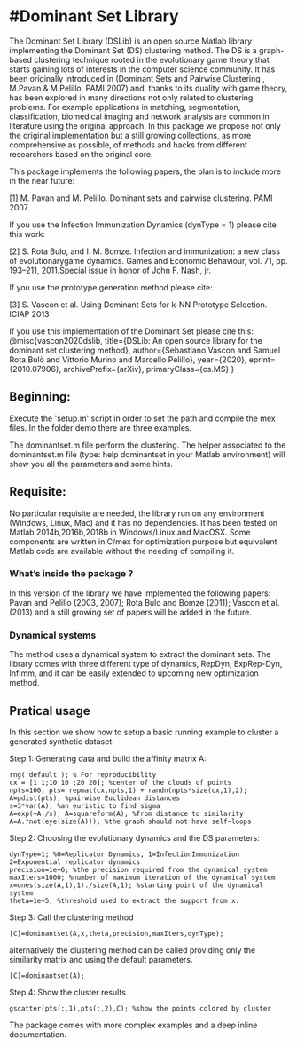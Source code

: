 #Dominant Set Library
===========

The Dominant Set Library (DSLib) is an open source Matlab library implementing the Dominant Set (DS) clustering method. The DS is a graph-based clustering technique rooted in the evolutionary game theory that starts gaining lots of interests in the computer science community. It has been originally introduced in (Dominant Sets and Pairwise Clustering , M.Pavan & M.Pelillo, PAMI 2007) and, thanks to its duality with game theory, has been explored in many directions not only related to clustering problems. For example applications in matching, segmentation, classification, biomedical imaging and network analysis are common in literature using the original approach. In this package we propose not only the original implementation but a still growing collections, as more comprehensive as possible, of methods and hacks from different researchers based on the original core.

This package implements the following papers, the plan is to include more in the near future:

[1] M. Pavan and M. Pelillo. Dominant sets and pairwise clustering. PAMI 2007

If you use the Infection Immunization Dynamics (dynType = 1) please cite this work:

[2] S. Rota Bulo, and I. M. Bomze.  Infection and immunization:  a new class of evolutionarygame dynamics. Games and Economic Behaviour, vol.  71, pp.  193–211, 2011.Special issue in honor of John F. Nash, jr.

If you use the prototype generation method please cite:

[3] S. Vascon et al. Using Dominant Sets for k-NN Prototype Selection. ICIAP 2013

If you use this implementation of the Dominant Set please cite this:
@misc{vascon2020dslib,
      title={DSLib: An open source library for the dominant set clustering method}, 
      author={Sebastiano Vascon and Samuel Rota Bulò and Vittorio Murino and Marcello Pelillo},
      year={2020},
      eprint={2010.07906},
      archivePrefix={arXiv},
      primaryClass={cs.MS}
}

## Beginning:
Execute the 'setup.m' script in order to set the path and compile the mex files. In the folder demo there are three examples.

The dominantset.m file perform the clustering. The helper associated to the dominantset.m file (type: help dominantset in your Matlab environment) will show you all the parameters and some hints.

## Requisite:
No particular requisite are needed, the library run on any environment (Windows, Linux, Mac) and it has no dependencies. It has been tested on Matlab 2014b,2016b,2018b in Windows/Linux and MacOSX. Some components are written in C/mex for optimization purpose but equivalent Matlab code are available without the needing of compiling it.

### What’s inside the package ?
In this version of the library we have implemented the following papers: Pavan and Pelillo (2003, 2007); Rota Bulo and Bomze (2011); Vascon et al. (2013) and a still growing set of papers will be added in the future.

### Dynamical systems
The method uses a dynamical system to extract the dominant sets. The library comes with three different type of dynamics, RepDyn, ExpRep-Dyn, InfImm, and it can be easily extended to upcoming new optimization method.

## Pratical usage
In this section we show how to setup a basic running example to cluster a generated synthetic dataset.

Step 1: Generating data and build the affinity matrix A:
```
rng('default'); % For reproducibility
cx = [1 1;10 10 ;20 20]; %center of the clouds of points
npts=100; pts= repmat(cx,npts,1) + randn(npts*size(cx,1),2);
A=pdist(pts); %pairwise Euclidean distances
s=3*var(A); %an euristic to find sigma
A=exp(−A./s); A=squareform(A); %from distance to similarity
A=A.*not(eye(size(A))); %the graph should not have self−loops
```

Step 2: Choosing the evolutionary dynamics and the DS parameters:
```
dynType=1; %0=Replicator Dynamics, 1=InfectionImmunization 2=Exponential replicator dynamics
precision=1e−6; %the precision required from the dynamical system
maxIters=1000; %number of maximum iteration of the dynamical system
x=ones(size(A,1),1)./size(A,1); %starting point of the dynamical system
theta=1e−5; %threshold used to extract the support from x.
```

Step 3: Call the clustering method
```
[C]=dominantset(A,x,theta,precision,maxIters,dynType);
```

alternatively the clustering method can be called providing only the similarity matrix and using the default parameters.
```
[C]=dominantset(A);
```

Step 4: Show the cluster results
```
gscatter(pts(:,1),pts(:,2),C); %show the points colored by cluster
```
The package comes with more complex examples and a deep inline documentation.
